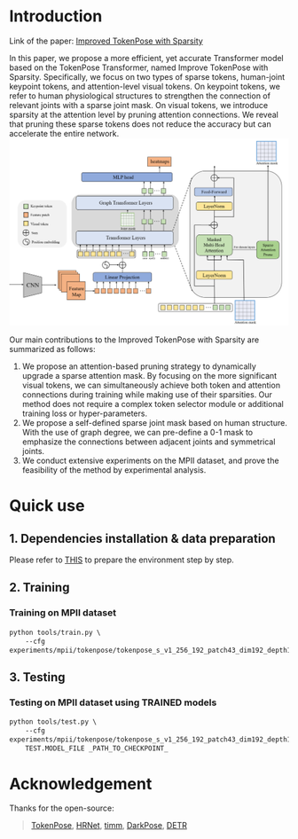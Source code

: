 # Introduction
Link of the paper: [Improved TokenPose with Sparsity](https://doi.org/10.48550/arXiv.2311.09653)

In this paper, we propose a more efficient, yet accurate Transformer model based on the TokenPose Transformer, named Improve TokenPose with Sparsity. Specifically, we focus on two types of sparse tokens, human-joint keypoint tokens, and attention-level visual tokens. On keypoint tokens, we refer to human physiological structures to strengthen the connection of relevant joints with a sparse joint mask. On visual tokens, we introduce sparsity at the attention level by pruning attention connections. We reveal that pruning these sparse tokens does not reduce the accuracy but can accelerate the entire network. 
![image](https://github.com/Anning-Li/Improved-TokenPose-with-Sparsity/blob/main/framework1%20(1).png)

Our main contributions to the Improved TokenPose with Sparsity are summarized as follows:

1. We propose an attention-based pruning strategy to dynamically upgrade a sparse attention mask. By focusing on the more significant visual tokens, we can simultaneously achieve both token and attention connections during training while making use of their sparsities. Our method does not require a complex token selector module or additional training loss or hyper-parameters.
2. We propose a self-defined sparse joint mask based on human structure. With the use of graph degree, we can pre-define a 0-1 mask to emphasize the connections between adjacent joints and symmetrical joints.
3. We conduct extensive experiments on the MPII dataset, and prove the feasibility of the method by experimental analysis.

# Quick use
## 1. Dependencies installation & data preparation
Please refer to [THIS](https://github.com/leoxiaobin/deep-high-resolution-net.pytorch) to prepare the environment step by step.

## 2. Training
### Training on MPII dataset 
```
python tools/train.py \
    --cfg experiments/mpii/tokenpose/tokenpose_s_v1_256_192_patch43_dim192_depth12_heads8.yaml\
```
## 3. Testing
### Testing on MPII dataset using TRAINED models
```
python tools/test.py \
    --cfg experiments/mpii/tokenpose/tokenpose_s_v1_256_192_patch43_dim192_depth12_heads8.yaml\
    TEST.MODEL_FILE _PATH_TO_CHECKPOINT_ 
```

# Acknowledgement
Thanks for the open-source:
> [TokenPose](https://github.com/leeyegy/TokenPose), [HRNet](https://github.com/leoxiaobin/deep-high-resolution-net.pytorch/), [timm](https://github.com/rwightman/pytorch-image-models), [DarkPose](https://github.com/ilovepose/DarkPose), [DETR](https://github.com/facebookresearch/detr)

